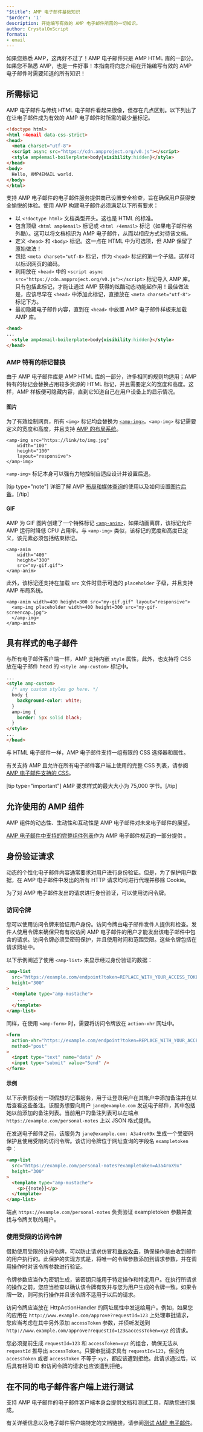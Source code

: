 ```yaml
---
"$title": AMP 电子邮件基础知识
"$order": '1'
description: 开始编写有效的 AMP 电子邮件所需的一切知识。
author: CrystalOnScript
formats:
- email
---
```


如果您熟悉 AMP，这再好不过了！AMP 电子邮件只是 AMP HTML 库的一部分。如果您不熟悉 AMP，也是一件好事！本指南将向您介绍在开始编写有效的 AMP 电子邮件时需要知道的所有知识！

## 所需标记

AMP 电子邮件与传统 HTML 电子邮件看起来很像，但存在几点区别。以下列出了在让电子邮件成为有效的 AMP 电子邮件时所需的最少量标记。

```html
<!doctype html>
<html ⚡4email data-css-strict>
<head>
  <meta charset="utf-8">
  <script async src="https://cdn.ampproject.org/v0.js"></script>
  <style amp4email-boilerplate>body{visibility:hidden}</style>
</head>
<body>
  Hello, AMP4EMAIL world.
</body>
</html>
```

支持 AMP 电子邮件的电子邮件服务提供商已设置安全检查，旨在确保用户获得安全愉悦的体验。使用 AMP 构建电子邮件必须满足以下所有要求：

- 以 `<!doctype html>` 文档类型开头。这也是 HTML 的标准。
- 包含顶级 `<html amp4email>` 标记或 `<html ⚡4email>` 标记（如果电子邮件格外酷）。这可以将文档标识为 AMP 电子邮件，从而以相应方式对待该文档。
- 定义 `<head>` 和 `<body>` 标记。这一点在 HTML 中为可选项，但 AMP 保留了原始做法！
- 包括 `<meta charset="utf-8>` 标记，作为 `<head>` 标记的第一个子级。这样可以标识网页的编码。
- 利用放在 `<head>` 中的 `<script async src="https://cdn.ampproject.org/v0.js"></script>` 标记导入 AMP 库。只有包括此标记，才能让通过 AMP 获得的炫酷动态功能起作用！最佳做法是，应该尽早在 `<head>` 中添加此标记，直接放在 `<meta charset="utf-8">` 标记下方。
- 最初隐藏电子邮件内容，直到在 `<head>` 中放置 AMP 电子邮件样板来加载 AMP 库。

```html
<head>
...
  <style amp4email-boilerplate>body{visibility:hidden}</style>
</head>
```

### AMP 特有的标记替换

由于 AMP 电子邮件库是 AMP HTML 库的一部分，许多相同的规则均适用；AMP 特有的标记会替换占用较多资源的 HTML 标记，并且需要定义的宽度和高度。这样，AMP 样板便可隐藏内容，直到它知道自己在用户设备上的显示情况。

#### 图片

为了有效绘制网页，所有 `<img>` 标记均会替换为 [`<amp-img>`](../../../documentation/components/reference/amp-img.md)。`<amp-img>` 标记需要定义的宽度和高度，并且支持 [AMP 的布局系统](amp-html-layout/index.md)。

```
<amp-img src="https://link/to/img.jpg"
    width="100"
    height="100"
    layout="responsive">
</amp-img>
```

`<amp-img>` 标记本身可以强有力地控制自适应设计并设置后退。

[tip type="note"] 详细了解 AMP [布局和媒体查询](../../../documentation/guides-and-tutorials/develop/style_and_layout/control_layout.md?format=email)的使用以及如何设置[图片后备](../../../documentation/guides-and-tutorials/develop/style_and_layout/placeholders.md)。[/tip]

#### GIF

AMP 为 GIF 图片创建了一个特殊标记 [`<amp-anim>`](../../../documentation/components/reference/amp-anim.md?format=email)，如果动画离屏，该标记允许 AMP 运行时降低 CPU 占用率。与 `<amp-img>` 类似，该标记的宽度和高度已定义，该元素必须包括结束标记。

```
<amp-anim
    width="400"
    height="300"
    src="my-gif.gif">
</amp-anim>
```

此外，该标记还支持在加载 `src` 文件时显示可选的 `placeholder` 子级，并且支持 AMP 布局系统。

```
<amp-anim width=400 height=300 src="my-gif.gif" layout="responsive">
  <amp-img placeholder width=400 height=300 src="my-gif-screencap.jpg">
  </amp-img>
</amp-anim>
```

## 具有样式的电子邮件 <a name="emails-with-style"></a>

与所有电子邮件客户端一样，AMP 支持内嵌 `style` 属性，此外，也支持将 CSS 放在电子邮件 head 的 `<style amp-custom>` 标记中。

```html
...
<style amp-custom>
  /* any custom styles go here. */
  body {
    background-color: white;
  }
  amp-img {
    border: 5px solid black;
  }
</style>
...
</head>
```

与 HTML 电子邮件一样，AMP 电子邮件支持一组有限的 CSS 选择器和属性。

有关支持 AMP 且允许在所有电子邮件客户端上使用的完整 CSS 列表，请参阅 [AMP 电子邮件支持的 CSS](/content/amp-dev/documentation/guides-and-tutorials/learn/email-spec/amp-email-css.md)。

[tip type="important"] AMP 要求样式的最大大小为 75,000 字节。[/tip]

## 允许使用的 AMP 组件

AMP 组件的动态性、生动性和互动性是 AMP 电子邮件对未来电子邮件的展望。

[AMP 电子邮件中支持的完整组件列表](/content/amp-dev/documentation/guides-and-tutorials/learn/email-spec/amp-email-components.md)作为 AMP 电子邮件规范的一部分提供 。

## 身份验证请求

动态的个性化电子邮件内容通常要求对用户进行身份验证。但是，为了保护用户数据，在 AMP 电子邮件中发出的所有 HTTP 请求均可进行代理并移除 Cookie。

为了对 AMP 电子邮件发出的请求进行身份验证，可以使用访问令牌。

### 访问令牌

您可以使用访问令牌来验证用户身份。访问令牌由电子邮件发件人提供和检查。发件人使用令牌来确保只有有权访问 AMP 电子邮件的用户才能发出该电子邮件中包含的请求。访问令牌必须受密码保护，并且使用时间和范围受限。这些令牌包括在请求网址中。

以下示例阐述了使用 `<amp-list>` 来显示经过身份验证的数据：

```html
<amp-list
  src="https://example.com/endpoint?token=REPLACE_WITH_YOUR_ACCESS_TOKEN"
  height="300"
>
  <template type="amp-mustache">
    ...
  </template>
</amp-list>
```

同样，在使用 `<amp-form>` 时，需要将访问令牌放在 `action-xhr` 网址中。

```html
<form
  action-xhr="https://example.com/endpoint?token=REPLACE_WITH_YOUR_ACCESS_TOKEN"
  method="post"
>
  <input type="text" name="data" />
  <input type="submit" value="Send" />
</form>
```

#### 示例

以下示例假设有一项假想的记事服务，用于让登录用户在其帐户中添加备注并在以后查看这些备注。该服务想要向用户 `jane@example.com` 发送电子邮件，其中包括她以前添加的备注列表。当前用户的备注列表可以在端点 `https://example.com/personal-notes` 上以 JSON 格式提供。

在发送电子邮件之前，该服务为 `jane@example.com: A3a4roX9x` 生成一个受密码保护且使用受限的访问令牌。该访问令牌位于网址查询的字段名 `exampletoken` 中：

```html
<amp-list
  src="https://example.com/personal-notes?exampletoken=A3a4roX9x"
  height="300"
>
  <template type="amp-mustache">
    <p>{{note}}</p>
  </template>
</amp-list>
```

端点 `https://example.com/personal-notes` 负责验证 exampletoken 参数并查找与令牌关联的用户。

### 使用受限的访问令牌

借助使用受限的访问令牌，可以防止请求仿冒和[重放攻击](https://en.wikipedia.org/wiki/Replay_attack)，确保操作是由收到邮件的用户执行的。此保护的实现方式是，将唯一的令牌参数添加到请求参数，并在调用操作时对该令牌参数进行验证。

令牌参数应当作为密钥生成，该密钥只能用于特定操作和特定用户。在执行所请求的操作之前，您应当检查以确认该令牌有效并与您为用户生成的令牌一致。如果令牌一致，则可执行操作并且该令牌不适用于以后的请求。

访问令牌应当放在 HttpActionHandler 的网址属性中发送给用户。例如，如果您的应用在 `http://www.example.com/approve?requestId=123` 上处理审批请求，您应当考虑在其中另外添加 `accessToken` 参数，并侦听发送到 `http://www.example.com/approve?requestId=123&accessToken=xyz` 的请求。

您必须提前生成 `requestId=123` 和 `accessToken=xyz` 的组合，确保无法从 `requestId` 推导出 `accessToken`。只要审批请求具有 `requestId=123`，但没有 `accessToken` 或者 `accessToken` 不等于 `xyz`，都应该遭到拒绝。此请求通过后，以后具有相同 ID 和访问令牌的请求也应该遭到拒绝。

## 在不同的电子邮件客户端上进行测试

支持 AMP 电子邮件的电子邮件客户端本身会提供文档和测试工具，帮助您进行集成。

有关详细信息以及电子邮件客户端特定的文档链接，请参阅[测试 AMP 电子邮件](/content/amp-dev/documentation/guides-and-tutorials/develop/testing_amp_emails.md)。
